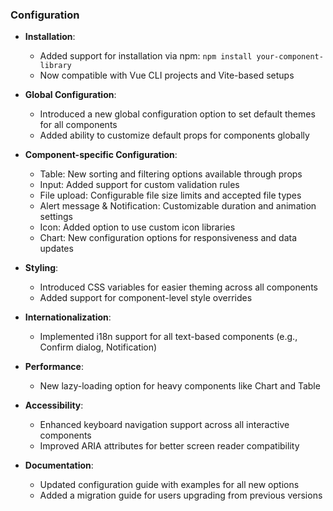 ### Configuration

- **Installation**: 
  - Added support for installation via npm: `npm install your-component-library`
  - Now compatible with Vue CLI projects and Vite-based setups

- **Global Configuration**:
  - Introduced a new global configuration option to set default themes for all components
  - Added ability to customize default props for components globally

- **Component-specific Configuration**:
  - Table: New sorting and filtering options available through props
  - Input: Added support for custom validation rules
  - File upload: Configurable file size limits and accepted file types
  - Alert message & Notification: Customizable duration and animation settings
  - Icon: Added option to use custom icon libraries
  - Chart: New configuration options for responsiveness and data updates

- **Styling**:
  - Introduced CSS variables for easier theming across all components
  - Added support for component-level style overrides

- **Internationalization**:
  - Implemented i18n support for all text-based components (e.g., Confirm dialog, Notification)

- **Performance**:
  - New lazy-loading option for heavy components like Chart and Table

- **Accessibility**:
  - Enhanced keyboard navigation support across all interactive components
  - Improved ARIA attributes for better screen reader compatibility

- **Documentation**:
  - Updated configuration guide with examples for all new options
  - Added a migration guide for users upgrading from previous versions